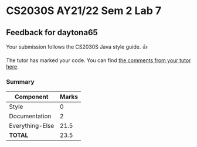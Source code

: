 # CS2030S AY21/22 Sem 2 Lab 7
## Feedback for daytona65
Your submission follows the CS2030S Java style guide. :+1:

The tutor has marked your code. You can find [the comments from your tutor here](https://www.github.com/nus-cs2030s-2122-s2/lab7-daytona65/commit/62f399e535c15bc2758cb06888c3a7f13aa4e1fc).
### Summary

| Component | Marks |
|-----------|-------|
| Style | 0 |
| Documentation | 2 |
| Everything-Else | 21.5 |
| **TOTAL** | 23.5 |
